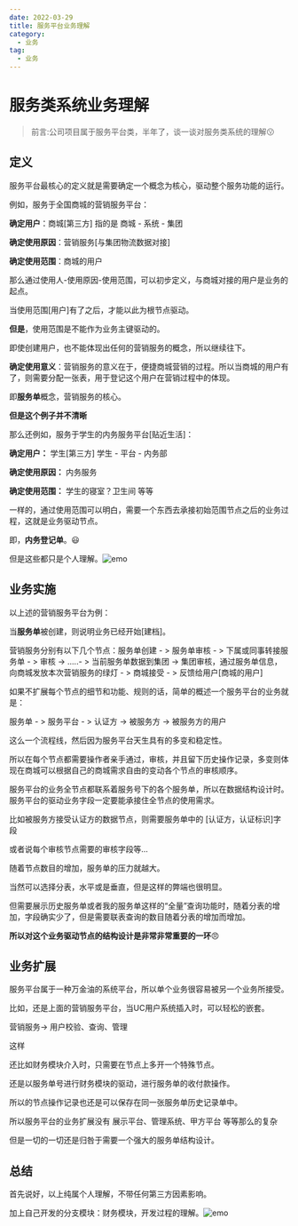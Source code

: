 ```yaml
---
date: 2022-03-29
title: 服务平台业务理解
category: 
  - 业务
tag:
  - 业务
---
```

# 服务类系统业务理解

>  前言:公司项目属于服务平台类，半年了，谈一谈对服务类系统的理解:kissing:

## 定义

服务平台最核心的定义就是需要确定一个概念为核心，驱动整个服务功能的运行。

例如，服务于全国商城的营销服务平台：

**确定用户**：商城[第三方] 指的是  商城 - 系统 - 集团

**确定使用原因**：营销服务[与集团物流数据对接]

**确定使用范围**：商城的用户

那么通过使用人-使用原因-使用范围，可以初步定义，与商城对接的用户是业务的起点。

当使用范围[用户]有了之后，才能以此为根节点驱动。

**但是**，使用范围是不能作为业务主键驱动的。

即使创建用户，也不能体现出任何的营销服务的概念，所以继续往下。

**确定使用意义**：营销服务的意义在于，便捷商城营销的过程。所以当商城的用户有了，则需要分配一张表，用于登记这个用户在营销过程中的体现。

即**服务单**概念，营销服务的核心。

**但是这个例子并不清晰**

那么还例如，服务于学生的内务服务平台[贴近生活]：

**确定用户：** 学生[第三方] 学生 - 平台 - 内务部

**确定使用原因：** 内务服务

**确定使用范围：** 学生的寝室？卫生间 等等

一样的，通过使用范围可以明白，需要一个东西去承接初始范围节点之后的业务过程，这就是业务驱动节点。

即，**内务登记单**。:smiley:

但是这些都只是个人理解。![emo](https://leyunone-img.oss-cn-hangzhou.aliyuncs.com/image/emo/QQ图片20220302210445.jpg)
## 业务实施

以上述的营销服务平台为例：

当**服务单**被创建，则说明业务已经开始[建档]。

营销服务分别有以下几个节点：服务单创建 - > 服务单审核 - > 下属或同事转接服务单 - > 审核 -> .....- > 当前服务单数据到集团 -> 集团审核，通过服务单信息，向商城发放本次营销服务的绿灯 - > 商城接受 - > 反馈给用户[商城的用户]

如果不扩展每个节点的细节和功能、规则的话，简单的概述一个服务平台的业务就是：

服务单 - >  服务平台 - > 认证方 -> 被服务方 -> 被服务方的用户

这么一个流程线，然后因为服务平台天生具有的多变和稳定性。

所以在每个节点都需要操作者亲手通过，审核，并且留下历史操作记录，多变则体现在商城可以根据自己的商城需求自由的变动各个节点的审核顺序。

服务平台的业务全节点都联系着服务号下的各个服务单，所以在数据结构设计时。服务平台的驱动业务字段一定要能承接住全节点的使用需求。

比如被服务方接受认证方的数据节点，则需要服务单中的 [认证方，认证标识]字段

或者说每个审核节点需要的审核字段等...

随着节点数目的增加，服务单的压力就越大。

当然可以选择分表，水平或是垂直，但是这样的弊端也很明显。

但需要展示历史服务单或者我的服务单这样的“全量”查询功能时，随着分表的增加，字段确实少了，但是需要联表查询的数目随着分表的增加而增加。

**所以对这个业务驱动节点的结构设计是非常非常重要的一环**:angry:

## 业务扩展

服务平台属于一种万金油的系统平台，所以单个业务很容易被另一个业务所接受。

比如，还是上面的营销服务平台，当UC用户系统插入时，可以轻松的嵌套。

营销服务-> 用户校验、查询、管理

这样

还比如财务模块介入时，只需要在节点上多开一个特殊节点。

还是以服务单号进行财务模块的驱动，进行服务单的收付款操作。

所以的节点操作记录也还是可以保存在同一张服务单历史记录单中。

所以服务平台的业务扩展没有 展示平台、管理系统、甲方平台 等等那么的复杂

但是一切的一切还是归咎于需要一个强大的服务单结构设计。

## 总结

首先说好，以上纯属个人理解，不带任何第三方因素影响。

加上自己开发的分支模块：财务模块，开发过程的理解。![emo](https://leyunone-img.oss-cn-hangzhou.aliyuncs.com/image/emo/QQ图片20220302210538.jpg)
